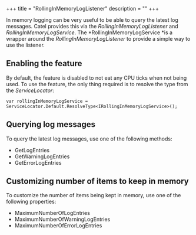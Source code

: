 +++
title = "RollingInMemoryLogListener" 
description = ""
+++

In memory logging can be very useful to be able to query the latest log messages. Catel provides this via the *RollingInMemoryLogListener* and *RollingInMemoryLogService*. The *RollingInMemoryLogService *is a wrapper around the *RollingInMemoryLogListener* to provide a simple way to use the listener.

## Enabling the feature

By default, the feature is disabled to not eat any CPU ticks when not being used. To use the feature, the only thing required is to resolve the type from the *ServiceLocator*:

```
var rollingInMemoryLogService = ServiceLocator.Default.ResolveType<IRollingInMemoryLogService>();
```

## Querying log messages

To query the latest log messages, use one of the following methods:

-   GetLogEntries
-   GetWarningLogEntries
-   GetErrorLogEntries

## Customizing number of items to keep in memory

To customize the number of items being kept in memory, use one of the following properties:

-   MaximumNumberOfLogEntries
-   MaximumNumberOfWarningLogEntries
-   MaximumNumberOfErrorLogEntries

